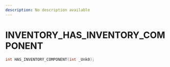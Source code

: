 ```yaml
---
description: No description available 
---
```


# INVENTORY\_HAS_INVENTORY_COMPONENT

```cpp
int HAS_INVENTORY_COMPONENT(int _Unk0);
```